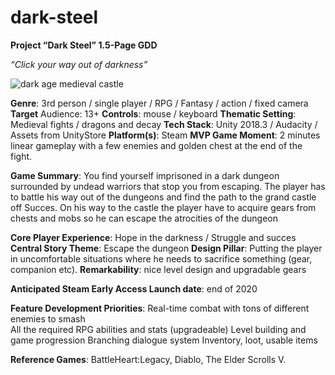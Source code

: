 # dark-steel
**Project “Dark Steel” 1.5-Page GDD**

*“Click your way out of darkness”*

![dark age medieval castle](https://greepx.com/wp-content/uploads/2018/01/1515940329_887_middle-ages.jpg)

**Genre**: 3rd person / single player / RPG / Fantasy / action / fixed camera
**Target** Audience: 13+
**Controls**: mouse / keyboard 
**Thematic Setting**: Medieval fights / dragons and decay 
**Tech Stack**: Unity 2018.3 / Audacity / Assets from UnityStore
**Platform(s)**: Steam
**MVP Game Moment**: 2 minutes linear gameplay with a few enemies and golden chest at the end of the fight. 


**Game Summary**: You find yourself imprisoned in a dark dungeon surrounded by undead warriors that stop you from escaping. The player has to battle his way out of the dungeons and find the path to the grand castle off Succes. On his way to the castle the player have to acquire gears from chests and mobs so he can escape the atrocities of the dungeon

**Core Player Experience**: Hope in the darkness / Struggle and succes
**Central Story Theme**: Escape the dungeon	
**Design Pillar**: Putting the player in uncomfortable situations where he needs to sacrifice something (gear, companion etc).
**Remarkability**: nice level design and upgradable gears

**Anticipated Steam Early Access Launch date**: end of 2020

**Feature Development Priorities**:
Real-time combat with tons of different enemies to smash  
All the required RPG abilities and stats (upgradeable)
Level building and game progression
Branching dialogue system
Inventory, loot, usable items 

**Reference Games**: BattleHeart:Legacy, Diablo, The Elder Scrolls V.




